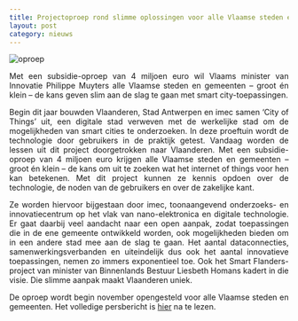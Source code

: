 ```yaml
---
title: Projectoproep rond slimme oplossingen voor alle Vlaamse steden en gemeenten aangekondigd 
layout: post
category: nieuws
---
```


![oproep](http://www.philippemuyters.be/sites/parlement.n-va.be/files/styles/style_news_detail_retina/public/generated/images/news-picture/smart_city3x.png?itok=kleiQARm&timestamp=1507630929)

<div style="text-align: justify;margin-bottom: 1em;">Met een subsidie-oproep van 4 miljoen euro wil Vlaams minister van Innovatie Philippe Muyters alle Vlaamse steden en gemeenten – groot én klein – de kans geven slim aan de slag te gaan met smart city-toepassingen.</div>

<div style="text-align: justify;margin-bottom: 1em;">Begin dit jaar  bouwden Vlaanderen, Stad Antwerpen en imec samen ‘City of Things’ uit, een digitale stad verweven met de werkelijke stad om de mogelijkheden van smart cities te onderzoeken. In deze proeftuin wordt de technologie door gebruikers in de praktijk getest. Vandaag worden de lessen uit dit project doorgetrokken naar Vlaanderen. Met een subsidie-oproep van 4 miljoen euro krijgen alle Vlaamse steden en gemeenten – groot én klein – de kans om uit te zoeken wat het internet of things voor hen kan betekenen. Met dit project kunnen ze kennis opdoen over de technologie, de noden van de gebruikers en over de zakelijke kant.</div>

<div style="text-align: justify;margin-bottom: 1em;">Ze worden hiervoor bijgestaan door imec, toonaangevend onderzoeks- en innovatiecentrum op het vlak van nano-elektronica en digitale technologie. Er gaat daarbij veel aandacht naar een open aanpak, zodat toepassingen die in de ene gemeente ontwikkeld worden, ook mogelijkheden bieden om in een andere stad mee aan de slag te gaan. Het aantal dataconnecties, samenwerkingsverbanden en uiteindelijk dus ook het aantal innovatieve toepassingen, nemen zo immers exponentieel toe. Ook het Smart Flanders-project van minister van Binnenlands Bestuur Liesbeth Homans kadert in die visie. Die slimme aanpak maakt Vlaanderen uniek.</div>

<div style="text-align: justify;margin-bottom: 1em;">De oproep wordt begin november opengesteld voor alle Vlaamse steden en gemeenten. Het volledige persbericht is <a href="http://www.vlaio.be/nieuws/4-miljoen-euro-voor-slimme-steden-en-gemeenten">hier</a> na te lezen.</div>

